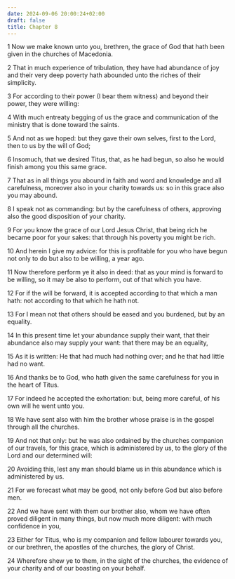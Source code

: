```yaml
---
date: 2024-09-06 20:00:24+02:00
draft: false
title: Chapter 8
---
```




1 Now we make known unto you, brethren, the grace of God that hath been given in the churches of Macedonia.

2 That in much experience of tribulation, they have had abundance of joy and their very deep poverty hath abounded unto the riches of their simplicity.

3 For according to their power (I bear them witness) and beyond their power, they were willing:

4 With much entreaty begging of us the grace and communication of the ministry that is done toward the saints.

5 And not as we hoped: but they gave their own selves, first to the Lord, then to us by the will of God;

6 Insomuch, that we desired Titus, that, as he had begun, so also he would finish among you this same grace.

7 That as in all things you abound in faith and word and knowledge and all carefulness, moreover also in your charity towards us: so in this grace also you may abound.

8 I speak not as commanding: but by the carefulness of others, approving also the good disposition of your charity.

9 For you know the grace of our Lord Jesus Christ, that being rich he became poor for your sakes: that through his poverty you might be rich.

10 And herein I give my advice: for this is profitable for you who have begun not only to do but also to be willing, a year ago.

11 Now therefore perform ye it also in deed: that as your mind is forward to be willing, so it may be also to perform, out of that which you have.

12 For if the will be forward, it is accepted according to that which a man hath: not according to that which he hath not.

13 For I mean not that others should be eased and you burdened, but by an equality.

14 In this present time let your abundance supply their want, that their abundance also may supply your want: that there may be an equality,

15 As it is written: He that had much had nothing over; and he that had little had no want.

16 And thanks be to God, who hath given the same carefulness for you in the heart of Titus.

17 For indeed he accepted the exhortation: but, being more careful, of his own will he went unto you.

18 We have sent also with him the brother whose praise is in the gospel through all the churches.

19 And not that only: but he was also ordained by the churches companion of our travels, for this grace, which is administered by us, to the glory of the Lord and our determined will:

20 Avoiding this, lest any man should blame us in this abundance which is administered by us.

21 For we forecast what may be good, not only before God but also before men.

22 And we have sent with them our brother also, whom we have often proved diligent in many things, but now much more diligent: with much confidence in you,

23 Either for Titus, who is my companion and fellow labourer towards you, or our brethren, the apostles of the churches, the glory of Christ.

24 Wherefore shew ye to them, in the sight of the churches, the evidence of your charity and of our boasting on your behalf.


